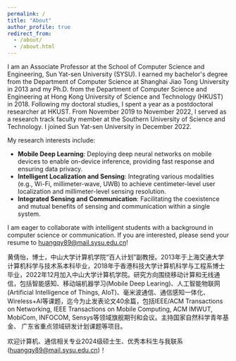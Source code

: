 ```yaml
---
permalink: /
title: "About"
author_profile: true
redirect_from: 
  - /about/
  - /about.html
---
```


I am an Associate Professor at the School of Computer Science and Engineering, Sun Yat-sen University (SYSU). I earned my bachelor's degree from the Department of Computer Science at Shanghai Jiao Tong University in 2013 and my Ph.D. from the Department of Computer Science and Engineering at Hong Kong University of Science and Technology (HKUST) in 2018. Following my doctoral studies, I spent a year as a postdoctoral researcher at HKUST. From November 2019 to November 2022, I served as a research track faculty member at the Southern University of Science and Technology. I joined Sun Yat-sen University in December 2022.

My research interests include:
+ **Mobile Deep Learning**: Deploying deep neural networks on mobile devices to enable on-device inference, providing fast response and ensuring data privacy.
+ **Intelligent Localization and Sensing**: Integrating various modalities (e.g., Wi-Fi, millimeter-wave, UWB) to achieve centimeter-level user localization and millimeter-level sensing resolution.
+ **Integrated Sensing and Communication**: Facilitating the coexistence and mutual benefits of sensing and communication within a single system.

I am eager to collaborate with intelligent students with a background in computer science or communication. If you are interested, please send your resume to huangqy89@mail.sysu.edu.cn!

黄倩怡，博士，中山大学计算机学院“百人计划”副教授。2013年于上海交通大学计算机科学与技术系本科毕业，2018年于香港科技大学计算机科学与工程系博士毕业，2022年12月加入中山大学计算机学院。研究方向围绕移动计算和无线通信，包括智能感知、移动端机器学习(Mobile Deep Learing)、人工智能物联网(Artificial Intelligence of Things, AIoT)、毫米波通信、通信感知一体化、Wireless+AI等课题，迄今为止发表论文40余篇，包括IEEE/ACM Transactions on Networking, IEEE Transactions on Mobile Computing, ACM IMWUT, MobiCom, INFOCOM, Sensys等领域旗舰期刊和会议。主持国家自然科学青年基金、 广东省重点领域研发计划课题等项目。

欢迎计算机、通信相关专业2024级硕士生、优秀本科生与我联系 (huangqy89@mail.sysu.edu.cn)！  
